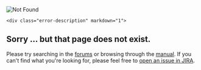 <div class="not-found">
    <div class="error-icon">
        <img src="/sites/all/themes/guac/images/no-guac-here.png" alt="Not Found"/>
    </div>

    <div class="error-description" markdown="1">
Sorry ... but that page does not exist.
----------------------------------------------

Please try searching in the [forums](http://sourceforge.net/p/guacamole/discussion/) or browsing through the [manual](http://guac-dev.org/doc/gug/). If you can't find what you're looking for, please feel free to [open an issue in JIRA](https://glyptodon.org/jira/browse/GUAC/).
    </div>
</div>
